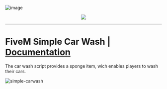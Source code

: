![image](https://media.discordapp.net/attachments/985134187600297986/1154892454550585374/trusted-banner.png?width=1440&height=465)
<p align="center">
    <a href="https://discord.gg/hmmM89nCdX">
        <img src="https://img.shields.io/discord/1068573047172374634?style=for-the-badge&logo=discord&labelColor=7289da&logoColor=white&color=2c2f33&label=Discord"/>
    </a>
</p>

---

# FiveM Simple Car Wash | [Documentation](link)

The car wash script provides a sponge item, wich enables players to wash their cars.

![simple-carwash](https://github.com/Trusted-Studios/ts_esx-CarWash/assets/79488475/404cb177-b34a-460a-81a9-09f425bc0978)
